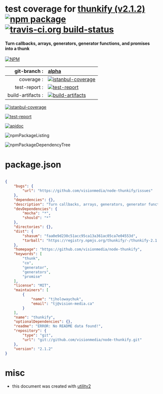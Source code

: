 # test coverage for  [thunkify (v2.1.2)](https://github.com/visionmedia/node-thunkify)  [![npm package](https://img.shields.io/npm/v/npmtest-thunkify.svg?style=flat-square)](https://www.npmjs.org/package/npmtest-thunkify) [![travis-ci.org build-status](https://api.travis-ci.org/npmtest/node-npmtest-thunkify.svg)](https://travis-ci.org/npmtest/node-npmtest-thunkify)
#### Turn callbacks, arrays, generators, generator functions, and promises into a thunk

[![NPM](https://nodei.co/npm/thunkify.png?downloads=true)](https://www.npmjs.com/package/thunkify)

| git-branch : | [alpha](https://github.com/npmtest/node-npmtest-thunkify/tree/alpha)|
|--:|:--|
| coverage : | [![istanbul-coverage](https://npmtest.github.io/node-npmtest-thunkify/build/coverage.badge.svg)](https://npmtest.github.io/node-npmtest-thunkify/build/coverage.html/index.html)|
| test-report : | [![test-report](https://npmtest.github.io/node-npmtest-thunkify/build/test-report.badge.svg)](https://npmtest.github.io/node-npmtest-thunkify/build/test-report.html)|
| build-artifacts : | [![build-artifacts](https://npmtest.github.io/node-npmtest-thunkify/glyphicons_144_folder_open.png)](https://github.com/npmtest/node-npmtest-thunkify/tree/gh-pages/build)|

[![istanbul-coverage](https://npmtest.github.io/node-npmtest-thunkify/build/screenCapture.buildCustomOrg.browser.coverage.html.png)](https://npmtest.github.io/node-npmtest-thunkify/build/coverage.html/index.html)

[![test-report](https://npmtest.github.io/node-npmtest-thunkify/build/screenCapture.buildCustomOrg.browser.%252Fhome%252Ftravis%252Fbuild%252Fnpmtest%252Fnode-npmtest-thunkify%252Ftmp%252Fbuild%252Ftest-report.html.png)](https://npmtest.github.io/node-npmtest-thunkify/build/test-report.html)

[![apidoc](https://npmdoc.github.io/node-npmdoc-thunkify/build/screenCapture.buildApidoc.browser.%252Fhome%252Ftravis%252Fbuild%252Fnpmdoc%252Fnode-npmdoc-thunkify%252Ftmp%252Fbuild%252Fapidoc.html.png)](https://npmdoc.github.io/node-npmdoc-thunkify/build/apidoc.html)

![npmPackageListing](https://npmtest.github.io/node-npmtest-thunkify/build/screenCapture.npmPackageListing.svg)

![npmPackageDependencyTree](https://npmtest.github.io/node-npmtest-thunkify/build/screenCapture.npmPackageDependencyTree.svg)



# package.json

```json

{
    "bugs": {
        "url": "https://github.com/visionmedia/node-thunkify/issues"
    },
    "dependencies": {},
    "description": "Turn callbacks, arrays, generators, generator functions, and promises into a thunk",
    "devDependencies": {
        "mocha": "*",
        "should": "*"
    },
    "directories": {},
    "dist": {
        "shasum": "faa0e9d230c51acc95ca13a361ac05ca7e04553d",
        "tarball": "https://registry.npmjs.org/thunkify/-/thunkify-2.1.2.tgz"
    },
    "homepage": "https://github.com/visionmedia/node-thunkify",
    "keywords": [
        "thunk",
        "co",
        "generator",
        "generators",
        "promise"
    ],
    "license": "MIT",
    "maintainers": [
        {
            "name": "tjholowaychuk",
            "email": "tj@vision-media.ca"
        }
    ],
    "name": "thunkify",
    "optionalDependencies": {},
    "readme": "ERROR: No README data found!",
    "repository": {
        "type": "git",
        "url": "git://github.com/visionmedia/node-thunkify.git"
    },
    "version": "2.1.2"
}
```



# misc
- this document was created with [utility2](https://github.com/kaizhu256/node-utility2)
